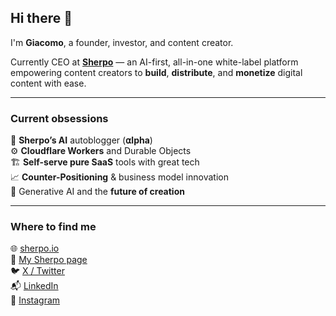 ## Hi there 👋  
I'm **Giacomo**, a founder, investor, and content creator.

Currently CEO at **[Sherpo](https://sherpo.io)** — an AI-first, all-in-one white-label platform empowering content creators to **build**, **distribute**, and **monetize** digital content with ease.

---

### Current obsessions  
🧠 **Sherpo’s AI** autoblogger (**⍺lpha**)  
⚙️ **Cloudflare Workers** and Durable Objects  
🏗️ **Self-serve pure SaaS** tools with great tech  
📈 **Counter-Positioning** & business model innovation  
🤖 Generative AI and the **future of creation**

---

### Where to find me  
🌐 [sherpo.io](https://sherpo.io)  
📝 [My Sherpo page](https://edu.fossatoeconomico.it)  
🐦 [X / Twitter](https://x.com/chatGDPs)  
📬 [LinkedIn](https://www.linkedin.com/in/giacomodipinto/)  
📸 [Instagram](https://instagram.com/fossatoeconomico)

<!--
**giacomodipinto/giacomodipinto** is a ✨ _special_ ✨ repository because its `README.md` (this file) appears on your GitHub profile.

Here are some ideas to get you started:

- 🔭 I’m currently working on ...
- 🌱 I’m currently learning ...
- 👯 I’m looking to collaborate on ...
- 🤔 I’m looking for help with ...
- 💬 Ask me about ...
- 📫 How to reach me: ...
- 😄 Pronouns: ...
- ⚡ Fun fact: ...
-->

